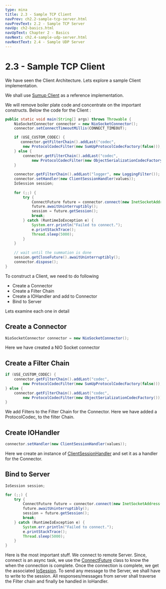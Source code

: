 ```yaml
---
type: mina
title: 2.3 - Sample TCP Client 
navPrev: ch2.2-sample-tcp-server.html
navPrevText: 2.2 - Sample TCP Server
navUp: ch2-basics.html
navUpText: Chapter 2 - Basics
navNext: ch2.4-sample-udp-server.html
navNextText: 2.4 - Sample UDP Server
---
```


# 2.3 - Sample TCP Client

We have seen the Client Architecture. Lets explore a sample Client implementation.

We shall use [Sumup Client](https://nightlies.apache.org/mina/mina/2.0.22/xref/org/apache/mina/example/sumup/Client.html) as a reference implementation.

We will remove boiler plate code and concentrate on the important constructs. Below the code for the Client :

```java
public static void main(String[] args) throws Throwable {
    NioSocketConnector connector = new NioSocketConnector();
    connector.setConnectTimeoutMillis(CONNECT_TIMEOUT);

    if (USE_CUSTOM_CODEC) {
       connector.getFilterChain().addLast("codec",
        new ProtocolCodecFilter(new SumUpProtocolCodecFactory(false)));
    } else {
        connector.getFilterChain().addLast("codec",
            new ProtocolCodecFilter(new ObjectSerializationCodecFactory()));
    }
    
    connector.getFilterChain().addLast("logger", new LoggingFilter());
    connector.setHandler(new ClientSessionHandler(values));
    IoSession session;
    
    for (;;) {
        try {
            ConnectFuture future = connector.connect(new InetSocketAddress(HOSTNAME, PORT));
            future.awaitUninterruptibly();
            session = future.getSession();
            break;
        } catch (RuntimeIoException e) {
            System.err.println("Failed to connect.");
            e.printStackTrace();
            Thread.sleep(5000);
        }
    }
        
    // wait until the summation is done
    session.getCloseFuture().awaitUninterruptibly();
    connector.dispose();
}
```

To construct a Client, we need to do following

* Create a Connector
* Create a Filter Chain
* Create a IOHandler and add to Connector
* Bind to Server

Lets examine each one in detail

## Create a Connector

```java
NioSocketConnector connector = new NioSocketConnector();
```

Here we have created a NIO Socket connector

## Create a Filter Chain

```java
if (USE_CUSTOM_CODEC) {
    connector.getFilterChain().addLast("codec",
        new ProtocolCodecFilter(new SumUpProtocolCodecFactory(false)));
} else {
    connector.getFilterChain().addLast("codec",
        new ProtocolCodecFilter(new ObjectSerializationCodecFactory()));
}
```

We add Filters to the Filter Chain for the Connector. Here we have added a ProtocolCodec, to the filter Chain.

## Create IOHandler

```java
connector.setHandler(new ClientSessionHandler(values));
```

Here we create an instance of [ClientSessionHandler](https://nightlies.apache.org/mina/mina/2.0.22/xref/org/apache/mina/example/sumup/ClientSessionHandler.html) and set it as a handler for the Connector.

## Bind to Server

```java
IoSession session;

for (;;) {
    try {
        ConnectFuture future = connector.connect(new InetSocketAddress(HOSTNAME, PORT));
        future.awaitUninterruptibly();
        session = future.getSession();
        break;
    } catch (RuntimeIoException e) {
        System.err.println("Failed to connect.");
        e.printStackTrace();
        Thread.sleep(5000);
    }
}
```

Here is the most important stuff. We connect to remote Server. Since, connect is an async task, we use the [ConnectFuture](https://nightlies.apache.org/mina/mina/2.0.22/xref/org/apache/mina/core/future/ConnectFuture.html) class to know the when the connection is complete.
Once the connection is complete, we get the associated [IoSession](https://nightlies.apache.org/mina/mina/2.0.22/xref/org/apache/mina/core/session/IoSession.html). To send any message to the Server, we shall have to write to the session. All responses/messages from server shall traverse the Filter chain and finally be handled in IoHandler.
